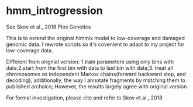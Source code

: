 # hmm_introgression
See Skov et al., 2018 Plos Genetics

This is to extend the original himmix model to low-coverage and damaged genomic data. I rewrote scripts so it's covenient to adapt to my project for low-coverage data. 

Different from orignial version: 1.train parameters using only bins with data;2.start from the first bin with data to last bin with data;3. treat all chromosomes as independent Markov chains(forward backward step, and decoding); additionally, the way I annotate fragments by matching them to published archaics; However, the results largely agree with original version

For formal investigation, please cite and refer to Skov et al., 2018
